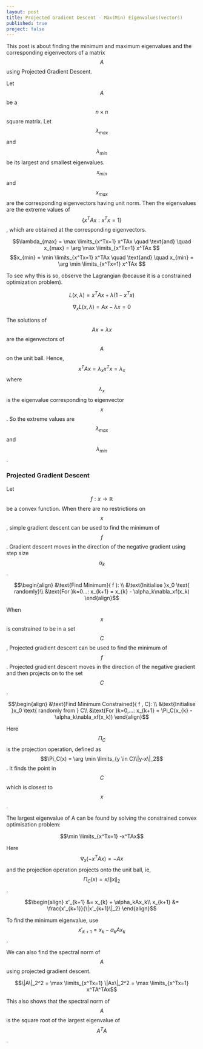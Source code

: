 ```yaml
---
layout: post
title: Projected Gradient Descent - Max(Min) Eigenvalues(vectors)
published: true
project: false
---
```


This post is about finding the minimum and maximum eigenvalues and the corresponding eigenvectors of a matrix $$A$$ using Projected Gradient Descent.

Let $$A$$ be a $$n\times n$$ square matrix. Let $$\lambda_{max}$$ and $$\lambda_{min}$$ be its largest and smallest eigenvalues. $$x_{min}$$ and $$x_{max}$$ are the corresponding eigenvectors having unit norm. Then the eigenvalues are the extreme values of $$\{x^TAx:x^Tx=1\}$$ , which are obtained at the corresponding eigenvectors.

$$\lambda_{max} = \max \limits_{x^Tx=1} x^TAx \quad \text{and} \quad x_{max} = \arg \max \limits_{x^Tx=1} x^TAx $$ 
$$x_{min} = \min \limits_{x^Tx=1} x^TAx \quad \text{and} \quad x_{min} = \arg \min \limits_{x^Tx=1} x^TAx $$

To see why this is so, observe the Lagrangian (because it is a constrained optimization problem).

$$L(x,\lambda) = x^TAx + \lambda(1-x^Tx)$$

$$\nabla_x L(x,\lambda) = Ax - \lambda x =0 $$

The solutions of $$Ax=\lambda x$$ are the eigenvectors of $$A$$ on the unit ball. Hence, $$x^TAx = \lambda_x x^Tx = \lambda_x$$ where $$\lambda_x$$ is the eigenvalue corresponding to eigenvector $$x$$. So the extreme values are $$\lambda_{max}$$ and $$\lambda_{min}$$.

### Projected Gradient Descent
Let $$f:x\to \mathbb{R}$$ be a convex function. When there are no restrictions on $$x$$, simple gradient descent can be used to find the minimum of $$f$$. Gradient descent moves in the direction of the negative gradient using step size $$\alpha_k$$.

$$\begin{align}
&\text{Find Minimum}( f ): \\
&\text{Initialise }x_0 \text{ randomly}\\
&\text{For }k=0...: x_{k+1} = x_{k} - \alpha_k\nabla_xf(x_k)
\end{align}$$

When $$x$$ is constrained to be in a set $$C$$, Projected gradient descent can be used to find the minimum of $$f$$. Projected gradient descent moves in the direction of the negative gradient and then projects on to the set $$C$$.

$$\begin{align}
&\text{Find Minimum Constrained}( f , C): \\
&\text{Initialise }x_0 \text{ randomly from } C\\
&\text{For }k=0,...: x_{k+1} = \Pi_C(x_{k} - \alpha_k\nabla_xf(x_k))
\end{align}$$

Here $$\Pi_C$$ is the projection operation, defined as $$\Pi_C(x) = \arg \min \limits_{y \in C}\|y-x\|_2$$. It finds the point in $$C$$ which is closest to $$x$$.

The largest eigenvalue of A can be found by solving the constrained convex optimisation problem:

$$\min \limits_{x^Tx=1} -x^TAx$$

Here $$\nabla_x(-x^TAx) = -Ax$$ and the projection operation projects onto the unit ball, ie, $$\Pi_C(x) = x/\|x\|_2$$.

$$\begin{align}
x'_{k+1} &= x_{k} + \alpha_kAx_k\\
x_{k+1} &= \frac{x'_{k+1}}{\|x'_{k+1}\|_2}
\end{align}$$

To find the minimum eigenvalue, use $$x'_{k+1} = x_{k} - \alpha_kAx_k$$.

We can also find the spectral norm of $$A$$ using projected gradient descent.

$$\|A\|_2^2 = \max \limits_{x^Tx=1} \|Ax\|_2^2 = \max \limits_{x^Tx=1} x^TA^TAx$$

This also shows that the spectral norm of $$A$$ is the square root of the largest eigenvalue of $$A^TA$$.

